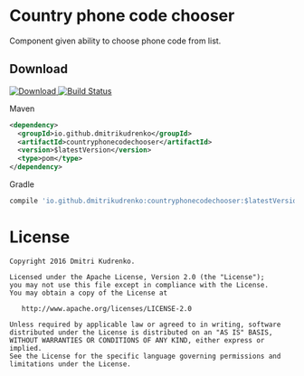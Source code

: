 Country phone code chooser
==========================

Component given ability to choose phone code from list.

Download
--------
[ ![Download](https://api.bintray.com/packages/dmitrikudrenko/maven/Countryphonecodechooser/images/download.svg) ](https://bintray.com/dmitrikudrenko/maven/Countryphonecodechooser/_latestVersion)
[![Build Status](https://travis-ci.org/dmitrikudrenko/CountryPhoneCodeChooser.svg?branch=master)](https://travis-ci.org/dmitrikudrenko/Countryphonecodechooser)

Maven
```xml
<dependency>
  <groupId>io.github.dmitrikudrenko</groupId>
  <artifactId>countryphonecodechooser</artifactId>
  <version>$latestVersion</version>
  <type>pom</type>
</dependency>
```

Gradle
```groovy
compile 'io.github.dmitrikudrenko:countryphonecodechooser:$latestVersion'
```

License
=======

    Copyright 2016 Dmitri Kudrenko.

    Licensed under the Apache License, Version 2.0 (the "License");
    you may not use this file except in compliance with the License.
    You may obtain a copy of the License at

       http://www.apache.org/licenses/LICENSE-2.0

    Unless required by applicable law or agreed to in writing, software
    distributed under the License is distributed on an "AS IS" BASIS,
    WITHOUT WARRANTIES OR CONDITIONS OF ANY KIND, either express or implied.
    See the License for the specific language governing permissions and
    limitations under the License.